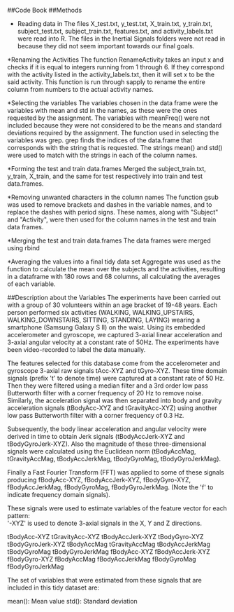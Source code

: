 ##Code Book
##Methods
* Reading data in
The files X_test.txt, y_test.txt, X_train.txt, y_train.txt, subject_test.txt, subject_train.txt, features.txt, and activity_labels.txt were read into R. The files in the Inertial Signals folders were not read in because they did not seem important towards our final goals. 

*Renaming the Activities
The function RenameActivity takes an input x and checks if it is equal to integers running from 1 through 6. If they correspond with the activity listed in the activity_labels.txt, then it will set x to be the said activity. This function is run through sapply to rename the entire column from numbers to the actual activity names.

*Selecting the variables
The variables chosen in the data frame were the variables with mean and std in the names, as these were the ones requested by the assignment. The variables with meanFreq() were not included because they were not considered to be the means and standard deviations required by the assignment. The function used in selecting the variables was grep. grep finds the indices of the data.frame that corresponds with the string that is requested. The strings mean() and std() were used to match with the strings in each of the column names.

*Forming the test and train data.frames
Merged the subject_train.txt, y_train, X_train, and the same for test respectively into train and test data.frames.

*Removing unwanted characters in the column names
The function gsub was used to remove brackets and dashes in the variable names, and to replace the dashes with period signs. These names, along with "Subject" and "Activity", were then used for the column names in the test and train data frames.

*Merging the test and train data.frames
The data frames were merged using rbind

*Averaging the values into a final tidy data set
Aggregate was used as the function to calculate the mean over the subjects and the activities, resulting in a dataframe with 180 rows and 68 columns, all calculating the averages of each variable.

##Description about the Variables
The experiments have been carried out with a group of 30 volunteers within an age bracket of 19-48 years. Each person performed six activities (WALKING, WALKING_UPSTAIRS, WALKING_DOWNSTAIRS, SITTING, STANDING, LAYING) wearing a smartphone (Samsung Galaxy S II) on the waist. Using its embedded accelerometer and gyroscope, we captured 3-axial linear acceleration and 3-axial angular velocity at a constant rate of 50Hz. The experiments have been video-recorded to label the data manually. 

The features selected for this database come from the accelerometer and gyroscope 3-axial raw signals tAcc-XYZ and tGyro-XYZ. These time domain signals (prefix 't' to denote time) were captured at a constant rate of 50 Hz. Then they were filtered using a median filter and a 3rd order low pass Butterworth filter with a corner frequency of 20 Hz to remove noise. Similarly, the acceleration signal was then separated into body and gravity acceleration signals (tBodyAcc-XYZ and tGravityAcc-XYZ) using another low pass Butterworth filter with a corner frequency of 0.3 Hz. 

Subsequently, the body linear acceleration and angular velocity were derived in time to obtain Jerk signals (tBodyAccJerk-XYZ and tBodyGyroJerk-XYZ). Also the magnitude of these three-dimensional signals were calculated using the Euclidean norm (tBodyAccMag, tGravityAccMag, tBodyAccJerkMag, tBodyGyroMag, tBodyGyroJerkMag). 

Finally a Fast Fourier Transform (FFT) was applied to some of these signals producing fBodyAcc-XYZ, fBodyAccJerk-XYZ, fBodyGyro-XYZ, fBodyAccJerkMag, fBodyGyroMag, fBodyGyroJerkMag. (Note the 'f' to indicate frequency domain signals). 

These signals were used to estimate variables of the feature vector for each pattern:  
'-XYZ' is used to denote 3-axial signals in the X, Y and Z directions.

tBodyAcc-XYZ
tGravityAcc-XYZ
tBodyAccJerk-XYZ
tBodyGyro-XYZ
tBodyGyroJerk-XYZ
tBodyAccMag
tGravityAccMag
tBodyAccJerkMag
tBodyGyroMag
tBodyGyroJerkMag
fBodyAcc-XYZ
fBodyAccJerk-XYZ
fBodyGyro-XYZ
fBodyAccMag
fBodyAccJerkMag
fBodyGyroMag
fBodyGyroJerkMag

The set of variables that were estimated from these signals that are included in this tidy dataset are: 

mean(): Mean value
std(): Standard deviation
